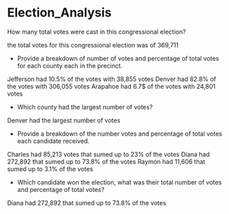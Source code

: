 # Election_Analysis

How many total votes were cast in this congressional election?

the total votes for this congressional election was of 369,711

- Provide a breakdown of number of votes and percentage of total votes for each county each in the precinct.

Jefferson had 10.5% of the votes with 38,855 votes
Denver had 82.8% of the votes with 306,055 votes
Arapahoe had 6.7$ of the votes with 24,801 votes 

- Which county had the largest number of votes?


Denver had the largest number of votes 

- Provide a breakdown of the number votes and percentage of total votes each candidate received.

Charles had 85,213 votes that sumed up to 23% of the votes
Diana had 272,892 that sumed up to 73.8% of the votes
Raymon had 11,606 that sumed up to 3.1% of the votes 

- Which candidate won the election, what was their total number of votes and percentage of total votes?

Diana had 272,892 that sumed up to 73.8% of the votes
